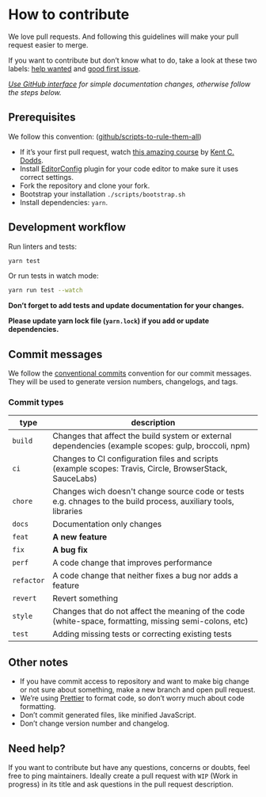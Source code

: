 # How to contribute

We love pull requests. And following this guidelines will make your pull request easier to merge.

If you want to contribute but don’t know what to do, take a look at these two labels: [help wanted](/issues?q=is%3Aissue+is%3Aopen+label%3A%22help+wanted%22) and [good first issue](https://github.com/narcisse-app/narcisse-app/issues?q=is%3Aissue+is%3Aopen+label%3A%22good+first+issue%22).

_[Use GitHub interface](https://blog.sapegin.me/all/open-source-for-everyone/) for simple documentation changes, otherwise follow the steps below._

## Prerequisites

We follow this convention: ([github/scripts-to-rule-them-all](https://github.com/github/scripts-to-rule-them-all))

- If it’s your first pull request, watch [this amazing course](http://makeapullrequest.com/) by [Kent C. Dodds](https://twitter.com/kentcdodds).
- Install [EditorConfig](https://editorconfig.org/) plugin for your code editor to make sure it uses correct settings.
- Fork the repository and clone your fork.
- Bootstrap your installation `./scripts/bootstrap.sh`
- Install dependencies: `yarn`.

## Development workflow

Run linters and tests:

```bash
yarn test
```

Or run tests in watch mode:

```bash
yarn run test --watch
```

**Don’t forget to add tests and update documentation for your changes.**

**Please update yarn lock file (`yarn.lock`) if you add or update dependencies.**

## Commit messages

We follow the [conventional commits](https://www.conventionalcommits.org/en/v1.0.0/) convention for our commit messages.
They will be used to generate version numbers, changelogs, and tags.

### Commit types

| type       | description                                                                                                    |
| ---------- | -------------------------------------------------------------------------------------------------------------- |
| `build`    | Changes that affect the build system or external dependencies (example scopes: gulp, broccoli, npm)            |
| `ci`       | Changes to CI configuration files and scripts (example scopes: Travis, Circle, BrowserStack, SauceLabs)        |
| `chore`    | Changes wich doesn't change source code or tests e.g. chnages to the build process, auxiliary tools, libraries |
| `docs`     | Documentation only changes                                                                                     |
| `feat`     | **A new feature**                                                                                              |
| `fix`      | **A bug fix**                                                                                                  |
| `perf`     | A code change that improves performance                                                                        |
| `refactor` | A code change that neither fixes a bug nor adds a feature                                                      |
| `revert`   | Revert something                                                                                               |
| `style`    | Changes that do not affect the meaning of the code (white-space, formatting, missing semi-colons, etc)         |
| `test`     | Adding missing tests or correcting existing tests                                                              |

## Other notes

- If you have commit access to repository and want to make big change or not sure about something, make a new branch and open pull request.
- We’re using [Prettier](https://github.com/prettier/prettier) to format code, so don’t worry much about code formatting.
- Don’t commit generated files, like minified JavaScript.
- Don’t change version number and changelog.

## Need help?

If you want to contribute but have any questions, concerns or doubts, feel free to ping maintainers. Ideally create a pull request with `WIP` (Work in progress) in its title and ask questions in the pull request description.
